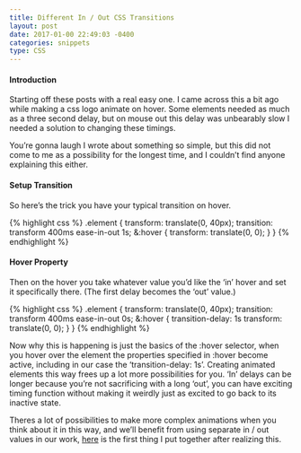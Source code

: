 ```yaml
---
title: Different In / Out CSS Transitions
layout: post
date: 2017-01-00 22:49:03 -0400
categories: snippets
type: CSS
---
```


#### Introduction

Starting off these posts with a real easy one. I came across this a bit ago while making a css logo animate on hover. Some elements needed as much as a three second delay, but on mouse out this delay was unbearably slow I needed a solution to changing these timings.

You’re gonna laugh I wrote about something so simple, but this did not come to me as a possibility for the longest time, and I couldn’t find anyone explaining this either.

#### Setup Transition

So here’s the trick you have your typical transition on hover.

{% highlight css %}
.element {
    transform: translate(0, 40px);
    transition: transform 400ms ease-in-out 1s;
    &:hover {
        transform: translate(0, 0);
    }
}
{% endhighlight %}

#### Hover Property

Then on the hover you take whatever value you’d like the ‘in’ hover and set it specifically there. (The first delay becomes the ‘out’ value.)

{% highlight css %}
.element {
    transform: translate(0, 40px);
    transition: transform 400ms ease-in-out 0s;
    &:hover {
        transition-delay: 1s
        transform: translate(0, 0);
    }
}
{% endhighlight %}

Now why this is happening is just the basics of the :hover selector, when you hover over the element the properties specified in :hover become active, including in our case the ‘transition-delay: 1s’. Creating animated elements this way frees up a lot more possibilities for you. ‘In’ delays can be longer because you’re not sacrificing with a long ‘out’, you can have exciting timing function without making it weirdly just as excited to go back to its inactive state.

Theres a lot of possibilities to make more complex animations when you think about it in this way, and we’ll benefit from using separate in / out values in our work, [here](https://codepen.io/tatimblin/pen/mRyEbW) is the first thing I put together after realizing this.